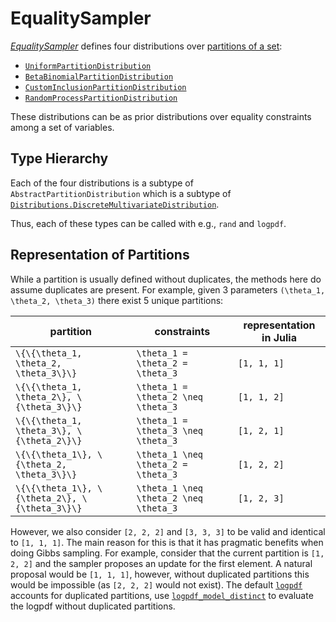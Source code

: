 # EqualitySampler

[*EqualitySampler*](https://github.com/vandenman/EqualitySampler.jl) defines four distributions over [partitions of a set](https://en.wikipedia.org/wiki/Partition_of_a_set):
- [`UniformPartitionDistribution`](@ref)
- [`BetaBinomialPartitionDistribution`](@ref)
- [`CustomInclusionPartitionDistribution`](@ref)
- [`RandomProcessPartitionDistribution`](@ref)

These distributions can be as prior distributions over equality constraints among a set of variables.

## Type Hierarchy

Each of the four distributions is a subtype of `AbstractPartitionDistribution` which is a subtype of [`Distributions.DiscreteMultivariateDistribution`](https://juliastats.org/Distributions.jl/stable/multivariate/#multivariates).

Thus, each of these types can be called with e.g., `rand` and `logpdf`.

## Representation of Partitions

While a partition is usually defined without duplicates, the methods here do assume duplicates are present.
For example, given 3 parameters ``(\theta_1, \theta_2, \theta_3)`` there exist 5 unique partitions:

| partition                                        | constraints                               | representation in Julia |
| ------------------------------------------------ | ----------------------------------------- | ----------------------- |
| ``\{\{\theta_1, \theta_2, \theta_3\}\}``         | ``\theta_1 = \theta_2 = \theta_3``        | `[1, 1, 1]`             |
| ``\{\{\theta_1, \theta_2\}, \{\theta_3\}\}``     | ``\theta_1 = \theta_2 \neq \theta_3``     | `[1, 1, 2]`             |
| ``\{\{\theta_1, \theta_3\}, \{\theta_2\}\}``     | ``\theta_1 = \theta_3 \neq \theta_3``     | `[1, 2, 1]`             |
| ``\{\{\theta_1\}, \{\theta_2, \theta_3\}\}``     | ``\theta_1 \neq \theta_2 = \theta_3``     | `[1, 2, 2]`             |
| ``\{\{\theta_1\}, \{\theta_2\}, \{\theta_3\}\}`` | ``\theta_1 \neq \theta_2 \neq \theta_3``  | `[1, 2, 3]`             |

However, we also consider `[2, 2, 2]` and `[3, 3, 3]` to be valid and identical to `[1, 1, 1]`.
The main reason for this is that it has pragmatic benefits when doing Gibbs sampling.
For example, consider that the current partition is `[1, 2, 2]` and the sampler proposes an update for the first element.
A natural proposal would be `[1, 1, 1]`, however, without duplicated partitions this would be impossible (as `[2, 2, 2]` would not exist).
The default [`logpdf`](@ref) accounts for duplicated partitions, use [`logpdf_model_distinct`](@ref) to evaluate the logpdf without duplicated partitions.